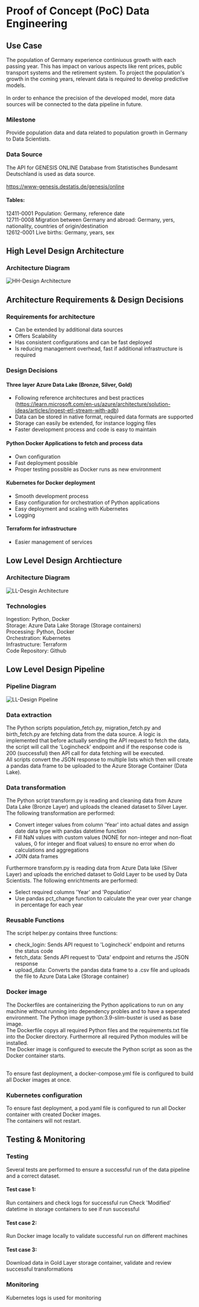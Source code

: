 # Proof of Concept (PoC) Data Engineering

## Use Case
The population of Germany experience continiuous growth with each passing year. 
This has impact on various aspects like rent prices, public transport systems and the retirement system.
To project the population's growth in the coming years, relevant data is required to develop predictive models.​ <br><br>
In order to enhance the precision of the developed model, more data sources will be connected to the data pipeline in future. <br>

### Milestone
Provide population data and data related to population growth in Germany to Data Scientists.


### Data Source
The API for GENESIS ONLINE Database from Statistisches Bundesamt Deutschland is used as data source. <br> <br>
https://www-genesis.destatis.de/genesis/online
#### Tables: <br>
12411-0001 Population: Germany, reference date <br>
12711-0008 Migration between Germany and abroad: Germany, yers, nationality, countries of origin/destination <br>
12612-0001 Live births: Germany, years, sex <br>


## High Level Design Architecture
### Architecture Diagram
![HH-Design Architecture](https://github.com/sn-datawizard/casestudy-engineering/assets/77932366/ba443866-2364-4971-b8db-0f8f588a8c51)


## Architecture Requirements & Design Decisions
### Requirements for architecture
- Can be extended by additional data sources
- Offers Scalability
- Has consistent configurations and can be fast deployed
- Is reducing management overhead, fast if additional infrastructure is required

### Design Decisions
#### Three layer Azure Data Lake (Bronze, Silver, Gold)
- Following reference architectures and best practices​ (https://learn.microsoft.com/en-us/azure/architecture/solution-ideas/articles/ingest-etl-stream-with-adb)
- Data can be stored in native format, required data formats are supported​
- Storage can easily be extended, for instance logging files​
- Faster development process and code is easy to maintain​

#### Python Docker Applications to fetch and process data
- Own configuration​
- Fast deployment possible​
- Proper testing possible as Docker runs as new environment​
  
#### Kubernetes for Docker deployment
- Smooth development process​
- Easy configuration for orchestration of Python applications​
- Easy deployment and scaling with Kubernetes
- Logging


#### Terraform for infrastructure
- Easier management of services

## Low Level Design Archtiecture
### Architecture Diagram
![LL-Desgin Architecture](https://github.com/sn-datawizard/casestudy-engineering/assets/77932366/d0a0e2bf-fe6a-4e38-9705-2a9262e9eaef)

### Technologies
Ingestion: Python, Docker <br>
Storage: Azure Data Lake Storage (Storage containers) <br>
Processing: Python, Docker <br>
Orchestration: Kubernetes <br>
Infrastructure: Terraform <br>
Code Repository: Github <br>


## Low Level Design Pipeline
### Pipeline Diagram
![LL-Design Pipeline](https://github.com/sn-datawizard/casestudy-engineering/assets/77932366/c576bd42-417e-470e-b33f-a6e50edc593f)

### Data extraction
The Python scripts population_fetch.py, migration_fetch.py and birth_fetch.py are fetching data from the data source. A logic is implemented that before actually sending the API request to fetch the data, the script will call the 'Logincheck' endpoint and if the response code is 200 (successful) then API call for data fetching will be executed. <br>
All scripts convert the JSON response to multiple lists which then will create a pandas data frame to be uploaded to the Azure Storage Container (Data Lake).

### Data transformation
The Python script transform.py is reading and cleaning data from Azure Data Lake (Bronze Layer) and uploads the cleaned dataset to Silver Layer. The following transformation are performed:
- Convert integer values from column 'Year' into actual dates and assign date data type with pandas datetime function
- Fill NaN values with custom values (NONE for non-integer and non-float values, 0 for integer and float values) to ensure no error when do calculations and aggregations
- JOIN data frames

Furthermore transform.py is reading data from Azure Data lake (Silver Layer) and uploads the enriched dataset to Gold Layer to be used by Data Scientists. The following enrichtments are performed:
- Select required columns 'Year' and 'Population'
- Use pandas pct_change function to calculate the year over year change in percentage for each year

### Reusable Functions
The script helper.py contains three functions:
- check_login: Sends API request to 'Logincheck' endpoint and returns the status code
- fetch_data: Sends API request to 'Data' endpoint and returns the JSON response
- upload_data: Converts the pandas data frame to a .csv file and uploads the file to Azure Data Lake (Storage container)

### Docker image
The Dockerfiles are containerizing the Python applications to run on any machine without running into dependency probles and to have a seperated environment. The Python image python:3.9-slim-buster is used as base image. <br>
The Dockerfile copys all required Python files and the requirements.txt file into the Docker directory. Furthermore all required Python modules will be installed. <br> 
The Docker image is configured to execute the Python script as soon as the Docker container starts. <br> <br>

To ensure fast deployment, a docker-compose.yml file is configured to build all Docker images at once.

### Kubernetes configuration
To ensure fast deployment, a pod.yaml file is configured to run all Docker container with created Docker images. <br>
The containers will not restart.


## Testing & Monitoring
### Testing
Several tests are performed to ensure a successful run of the data pipeline and a correct dataset.
#### Test case 1: ​
Run containers and check logs for successful run​
Check 'Modified' datetime in storage containers to see if run successful

#### Test case 2:​
Run Docker image locally to validate successful run on different machines​

#### Test case 3:​
Download data in Gold Layer storage container, validate and review successful transformations

### Monitoring
Kubernetes logs is used for monitoring
